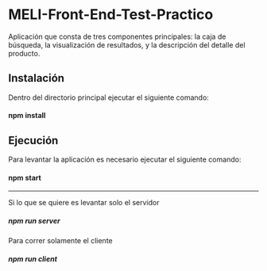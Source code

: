 # MELI-Front-End-Test-Practico
Aplicación que consta de tres componentes principales: la caja de búsqueda, la visualización de resultados, y la descripción del detalle del producto.

## Instalación
Dentro del directorio principal ejecutar el siguiente comando:

#### npm install

## Ejecución
Para levantar la aplicación es necesario ejecutar el siguiente comando:

#### npm start

-------------------------------------------------------------------------
Si lo que se quiere es levantar solo el servidor
##### npm run server 

Para correr solamente el cliente
##### npm run client 
